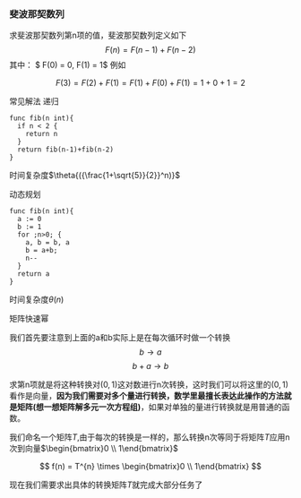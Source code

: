 ### 斐波那契数列
求斐波那契数列第n项的值，斐波那契数列定义如下
$$
F(n) = F(n-1) + F(n-2)
$$
其中：
$ F(0) = 0, F(1) = 1$
例如

$$F(3) = F(2) + F(1) = F(1)+F(0)+F(1) = 1+0+1 =2$$

常见解法
递归
```golang
func fib(n int){
  if n < 2 {
    return n
  }
  return fib(n-1)+fib(n-2)
}
```
时间复杂度$\theta{({\frac{1+\sqrt{5}}{2}}^n)}$

动态规划
```golang
func fib(n int){
  a := 0
  b := 1
  for ;n>0; {
    a, b = b, a
    b = a+b;
    n--
  }
  return a
}
```

时间复杂度$\theta{(n)}$

矩阵快速幂

我们首先要注意到上面的a和b实际上是在每次循环时做一个转换
$$
b \rightarrow a 
$$
$$
b + a \rightarrow b
$$

求第n项就是将这种转换对$(0,1)$这对数进行n次转换，这时我们可以将这里的$(0,1)$看作是向量，__因为我们需要对多个量进行转换，数学里最擅长表达此操作的方法就是矩阵(想一想矩阵解多元一次方程组)__，如果对单独的量进行转换就是用普通的函数。

我们命名一个矩阵$T$,由于每次的转换是一样的，那么转换n次等同于将矩阵$T$应用n次到向量$\begin{bmatrix}0 \\ 1\end{bmatrix}$

$$
f(n) = T^{n} \times \begin{bmatrix}0 \\ 1\end{bmatrix}
$$

现在我们需要求出具体的转换矩阵$T$就完成大部分任务了

